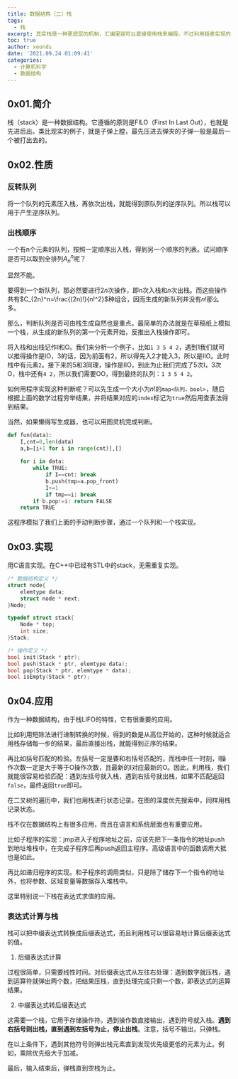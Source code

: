 ```yaml
---
title: 数据结构（二）栈
tags:
  - 栈
excerpt: 其实栈是一种更底层的机制，汇编里就可以直接使用栈来编程。不过利用链表实现的栈，其功能更加强大，使用起来也更加灵活
toc: true
author: xeonds
date: '2021.09.24 01:09:41'
categories:
  - 计算机科学
  - 数据结构
---
```


## 0x01.简介

栈（stack）是一种数据结构。它遵循的原则是FILO（First In Last Out），也就是先进后出。类比现实的例子，就是子弹上膛，最先压进去弹夹的子弹一般是最后一个被打出去的。

## 0x02.性质

### 反转队列

将一个队列的元素压入栈，再依次出栈，就能得到原队列的逆序队列。所以栈可以用于产生逆序队列。

### 出栈顺序

一个有n个元素的队列，按照一定顺序出入栈，得到另一个顺序的列表。试问顺序是否可以取到全排列$A_n^n$呢？

显然不能。

要得到一个新队列，那必然要进行$2n$次操作，即$n$次入栈和$n$次出栈。而这些操作共有$C_{2n}^n=\frac{(2n)!}{n!^2}$种组合，因而生成的新队列并没有$n!$那么多。

那么，判断队列是否可由栈生成自然也是重点。最简单的办法就是在草稿纸上模拟一个栈，从生成的新队列的第一个元素开始，反推出入栈操作即可。

将入栈和出栈记作I和O。我们来分析一个例子，比如`1 3 5 4 2`，遇到1我们就可以推得操作是IO，3的话，因为前面有2，所以得先入2才能入3，所以是IIO。此时栈中有元素`2`。接下来的5和3同理，操作是IIO，到此为止我们完成了5次I，3次O，栈中还有`4 2`，所以我们需要OO，得到最终的队列：`1 3 5 4 2`。

如何用程序实现这种判断呢？可以先生成一个大小为$n!$的`map<队列，bool>`，随后根据上面的数学过程穷举结果，并将结果对应的`index`标记为`true`然后用查表法得到结果。

当然，如果懒得写生成器，也可以用图灵机完成判断。

```python
def fun(data):
    I,cnt=0,len(data)
    a,b=[i+1 for i in range(cnt)],[]
    
    for i in data:
        while TRUE:
            if I==cnt: break
            b.push(tmp=a.pop_front)
            I+=1
            if tmp==i: break
        if b.pop!=i: return FALSE
    return TRUE
```

这程序模拟了我们上面的手动判断步骤，通过一个队列和一个栈实现。

## 0x03.实现

用C语言实现。在C++中已经有STL中的stack，无需重复实现。

```c
/* 数据结构定义 */
struct node{
    elemtype data;
    struct node * next;
}Node;

typedef struct stack{
    Node * top;
    int size;
}Stack;

/* 操作定义 */
bool init(Stack * ptr);
bool push(Stack * ptr, elemtype data);
bool pop(Stack * ptr, elemtype * data);
bool isEmpty(Stack * ptr);
```

## 0x04.应用

作为一种数据结构，由于栈LIFO的特性，它有很重要的应用。

比如利用短除法进行进制转换的时候，得到的数是从高位开始的，这种时候就适合用栈存储每一步的结果，最后直接出栈，就能得到正序的结果。

再比如括号匹配的检验。左括号一定是要和右括号匹配的，而栈中任一时刻，I操作次数一定是大于等于O操作次数，且最新的I对应最新的O。因此，利用栈，我们就能很容易检验匹配：遇到左括号就入栈，遇到右括号就出栈，如果不匹配返回`false`，最终返回`true`即可。

在二叉树的遍历中，我们也用栈进行状态记录。在图的深度优先搜索中，同样用栈记录状态。

栈不仅在数据结构上有很多应用，而且在语言和系统层面也有重要应用。

比如子程序的实现：jmp进入子程序地址之前，应该先把下一条指令的地址push到地址堆栈中，在完成子程序后再push返回主程序。高级语言中的函数调用大抵也是如此。

再比如递归程序的实现。和子程序的调用类似，只是除了储存下一个指令的地址外，也将参数、区域变量等数据存入堆栈中。

这里特别说一下栈在表达式求值的应用。

### 表达式计算与栈

栈可以把中缀表达式转换成后缀表达式，而且利用栈可以很容易地计算后缀表达式的值。

1. 后缀表达式计算

过程很简单，只需要线性时间。对后缀表达式从左往右处理：遇到数字就压栈，遇到运算符就弹出两个数，把结果压栈，直到处理完成只剩一个数，即表达式的运算结果。

2. 中缀表达式转后缀表达式

这需要一个栈，它用于存储操作符。遇到操作数直接输出，遇到符号就入栈。**遇到右括号则出栈，直到遇到左括号为止，停止出栈**。注意，括号不输出，只弹栈。

在以上条件下，遇到其他符号则弹出栈元素直到发现优先级更低的元素为止。例如，乘除优先级大于加减。

最后，输入结束后，弹栈直到空栈为止。